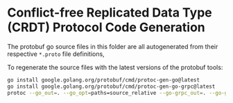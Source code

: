 # Conflict-free Replicated Data Type (CRDT) Protocol Code Generation

The protobuf go source files in this folder are all autogenerated from their respective `*.proto` file definitions,

To regenerate the source files with the latest versions of the protobuf tools:

```bash
go install google.golang.org/protobuf/cmd/protoc-gen-go@latest
go install google.golang.org/protobuf/cmd/protoc-gen-go-grpc@latest
protoc --go_out=. --go_opt=paths=source_relative --go-grpc_out=. --go-grpc_opt=require_unimplemented_servers=false,paths=source_relative ./*.proto
```
